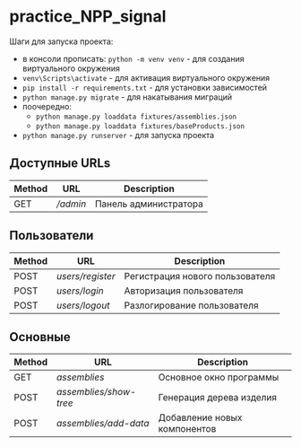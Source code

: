 # practice_NPP_signal

Шаги для запуска проекта:

 - в консоли прописать: `python -m venv venv` - для создания виртуального окружения
 - `venv\Scripts\activate` - для активация виртуального окружения
 - `pip install -r requirements.txt` - для установки зависимостей
 - `python manage.py migrate` - для накатывания миграций
 -  поочередно:
    - `python manage.py loaddata fixtures/assemblies.json`
    - `python manage.py loaddata fixtures/baseProducts.json`
 - `python manage.py runserver` - для запуска проекта


## Доступные URLs

Method | URL | Description 
------|------|-------
GET | */admin* | Панель администратора

## Пользователи

Method | URL | Description 
------|------|-------
POST | *users/register* | Регистрация нового пользователя
POST | *users/login* | Авторизация пользователя
POST | *users/logout* | Разлогирование пользователя

## Основные

Method | URL | Description 
------|------|-------
GET | *assemblies* | Основное окно программы
POST | *assemblies/show-tree* | Генерация дерева изделия
POST | *assemblies/add-data* | Добавление новых компонентов
